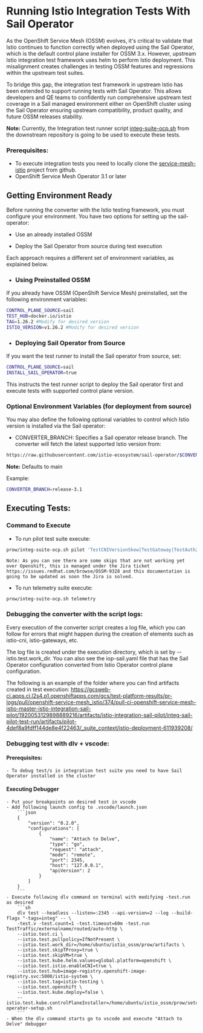 # Running Istio Integration Tests With Sail Operator

As the OpenShift Service Mesh (OSSM) evolves, it's critical to validate that Istio continues to function correctly when deployed using the Sail Operator, which is the default control plane installer for OSSM 3.x. However, upstream Istio integration test framework uses helm to perform Istio deployment. This misalignment creates challenges in testing OSSM features and regressions within the upstream test suites.

To bridge this gap, the integration test framework in upstream Istio has been extended to support running tests with Sail Operator. This allows developers and QE teams to confidently run comprehensive upstream test coverage in a Sail managed environment either on OpenShift cluster using the Sail Operator ensuring upstream compatibility, product quality, and future OSSM releases stability.

**Note:** Currently, the Integration test runner script [integ-suite-ocp.sh](https://github.com/openshift-service-mesh/istio/blob/master/prow/integ-suite-ocp.sh) from the downstream repository is going to be used to execute these tests.

### Prerequisites:
- To execute integration tests you need to locally clone the [service-mesh-istio](https://github.com/openshift-service-mesh/istio) project from github.
- OpenShift Service Mesh Operator 3.1 or later

## Getting Environment Ready
Before running the converter with the Istio testing framework, you must configure your environment.
You have two options for setting up the sail-operator:

- Use an already installed OSSM

- Deploy the Sail Operator from source during test execution

Each approach requires a different set of environment variables, as explained below.

- ### Using Preinstalled OSSM
If you already have OSSM (OpenShift Service Mesh) preinstalled, set the following environment variables:
```sh
CONTROL_PLANE_SOURCE=sail
TEST_HUB=docker.io/istio
TAG=1.26.2 #Modify for desired version
ISTIO_VERSION=v1.26.2 #Modify for desired version
```

- ### Deploying Sail Operator from Source
If you want the test runner to install the Sail operator from source, set:
```sh
CONTROL_PLANE_SOURCE=sail
INSTALL_SAIL_OPERATOR=true
```
This instructs the test runner script to deploy the Sail operator first and execute tests with supported control plane version.

### Optional Environment Variables (for deployment from source)
You may also define the following optional variables to control which Istio version is installed via the Sail operator:

- CONVERTER_BRANCH:
Specifies a Sail operator release branch. The converter will fetch the latest supported Istio version from:
```sh
https://raw.githubusercontent.com/istio-ecosystem/sail-operator/$CONVERTER_BRANCH/pkg/istioversion/versions.yaml
```
**Note:** Defaults to main

Example:
```sh
CONVERTER_BRANCH=release-3.1
```

## Executing Tests:
### Command to Execute

- To run pilot test suite execute:
```sh
prow/integ-suite-ocp.sh pilot 'TestCNIVersionSkew|TestGateway|TestAuthZCheck|TestKubeInject|TestRevisionTags|TestUninstallByRevision|TestUninstallWithSetFlag|TestUninstallCustomFile|TestUninstallPurge|TestCNIRaceRepair|TestValidation|TestWebhook|TestMultiRevision'
```
    Note: As you can see there are some skips that are not working yet over Openshift, this is managed under the Jira ticket https://issues.redhat.com/browse/OSSM-9328 and this documentation is going to be updated as soon the Jira is solved. 

- To run telemetry suite execute:
```sh
prow/integ-suite-ocp.sh telemetry
```

### Debugging the converter with the script logs:
Every execution of the converter script creates a log file, which you can follow for errors that might happen during the creation of elements such as istio-cni, istio-gateways, etc.

The log file is created under the execution directory, which is set by --istio.test.work_dir. You can also see the iop-sail.yaml file that has the Sail Operator configuration converted from Istio Operator control plane configuration.

The following is an example of the folder where you can find artifacts created in test execution:
https://gcsweb-ci.apps.ci.l2s4.p1.openshiftapps.com/gcs/test-platform-results/pr-logs/pull/openshift-service-mesh_istio/374/pull-ci-openshift-service-mesh-istio-master-istio-integration-sail-pilot/1920053129898889216/artifacts/istio-integration-sail-pilot/integ-sail-pilot-test-run/artifacts/pilot-4def8a9fdff144de8e4f22463/_suite_context/istio-deployment-611939208/

### Debugging test with dlv + vscode:
#### Prerequisites:
    - To debug test/s in integration test suite you need to have Sail Operator installed in the cluster

#### Executing Debugger
    - Put your breakpoints on desired test in vscode
    - Add following launch config to .vscode/launch.json
        ```json
        {
            "version": "0.2.0",
            "configurations": [
                {
                    "name": "Attach to Delve",
                    "type": "go",
                    "request": "attach",
                    "mode": "remote",
                    "port": 2345,
                    "host": "127.0.0.1",
                    "apiVersion": 2
                }
            ]
        }
        ```
    - Execute following dlv command on terminal with modifying -test.run as desired
        ```sh
        dlv test --headless --listen=:2345 --api-version=2 --log --build-flags "-tags=integ" -- \
        -test.v -test.count=1 -test.timeout=60m -test.run TestTraffic/externalname/routed/auto-http \
        --istio.test.ci \
        --istio.test.pullpolicy=IfNotPresent \
        --istio.test.work_dir=/home/ubuntu/istio_ossm/prow/artifacts \
        --istio.test.skipTProxy=true \
        --istio.test.skipVM=true \
        --istio.test.kube.helm.values=global.platform=openshift \
        --istio.test.istio.enableCNI=true \
        --istio.test.hub=image-registry.openshift-image-registry.svc:5000/istio-system \
        --istio.test.tag=istio-testing \
        --istio.test.openshift \
        --istio.test.kube.deploy=false \
        --istio.test.kube.controlPlaneInstaller=/home/ubuntu/istio_ossm/prow/setup/sail-operator-setup.sh
        ```
    - When the dlv command starts go to vscode and execute "Attach to Delve" debugger
